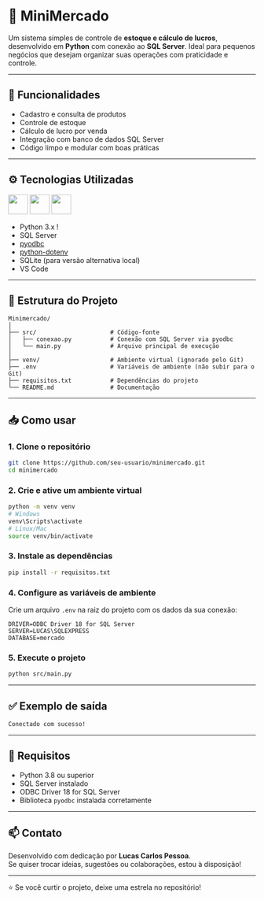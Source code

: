 # 🛒 MiniMercado

Um sistema simples de controle de **estoque e cálculo de lucros**, desenvolvido em **Python** com conexão ao **SQL Server**. Ideal para pequenos negócios que desejam organizar suas operações com praticidade e controle.

---

## 📌 Funcionalidades

- Cadastro e consulta de produtos
- Controle de estoque
- Cálculo de lucro por venda
- Integração com banco de dados SQL Server
- Código limpo e modular com boas práticas

---

## ⚙️ Tecnologias Utilizadas

<img src="https://cdn.jsdelivr.net/gh/devicons/devicon/icons/python/python-original.svg" width="40" />
<img src="https://cdn.jsdelivr.net/gh/devicons/devicon/icons/mysql/mysql-original.svg" width="40" />
<img src="https://cdn.jsdelivr.net/gh/devicons/devicon/icons/sqlite/sqlite-original.svg" width="40" />

- Python 3.x !
- SQL Server
- [pyodbc](https://github.com/mkleehammer/pyodbc)
- [python-dotenv](https://pypi.org/project/python-dotenv/)
- SQLite (para versão alternativa local)
- VS Code

---

## 🧩 Estrutura do Projeto

```
Minimercado/
│
├── src/                     # Código-fonte
│   ├── conexao.py           # Conexão com SQL Server via pyodbc
│   └── main.py              # Arquivo principal de execução
│
├── venv/                    # Ambiente virtual (ignorado pelo Git)
├── .env                     # Variáveis de ambiente (não subir para o Git)
├── requisitos.txt           # Dependências do projeto
└── README.md                # Documentação
```

---

## 📥 Como usar

### 1. Clone o repositório

```bash
git clone https://github.com/seu-usuario/minimercado.git
cd minimercado
```

### 2. Crie e ative um ambiente virtual

```bash
python -m venv venv
# Windows
venv\Scripts\activate
# Linux/Mac
source venv/bin/activate
```

### 3. Instale as dependências

```bash
pip install -r requisitos.txt
```

### 4. Configure as variáveis de ambiente

Crie um arquivo `.env` na raiz do projeto com os dados da sua conexão:

```env
DRIVER=ODBC Driver 18 for SQL Server
SERVER=LUCAS\SQLEXPRESS
DATABASE=mercado
```



### 5. Execute o projeto

```bash
python src/main.py
```

---

## ✅ Exemplo de saída

```bash
Conectado com sucesso!
```

---

## 📌 Requisitos

- Python 3.8 ou superior
- SQL Server instalado
- ODBC Driver 18 for SQL Server
- Biblioteca `pyodbc` instalada corretamente

---

## 📫 Contato

Desenvolvido com dedicação por **Lucas Carlos Pessoa**.  
Se quiser trocar ideias, sugestões ou colaborações, estou à disposição!

---

⭐ Se você curtir o projeto, deixe uma estrela no repositório!
